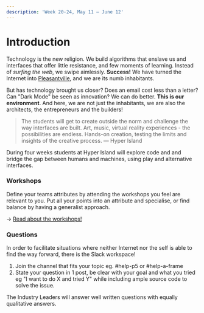 ```yaml
---
description: 'Week 20-24, May 11 — June 12'
---
```


# Introduction

Technology is the new religion. We build algorithms that enslave us and interfaces that offer little resistance, and few moments of learning. Instead of _surfing the web_, we swipe aimlessly. **Success!** We have turned the Internet into [Pleasantville](https://www.youtube.com/watch?v=v9EHRObUQqY), and we are its numb inhabitants.

But has technology brought us closer? Does an email cost less than a letter? Can "Dark Mode" be seen as innovation? We can do better. **This is our environment**. And here, we are not just the inhabitants, we are also the architects, the entrepreneurs and the builders!

> The students will get to create outside the norm and challenge the way interfaces are built. Art, music, virtual reality experiences - the possibilities are endless. Hands-on creation, testing the limits and insights of the creative process. — Hyper Island

During four weeks students at Hyper Island will explore code and and bridge the gap between humans and machines, using play and alternative interfaces.

### Workshops

Define your teams attributes by attending the workshops you feel are relevant to you. Put all your points into an attribute and specialise, or find balance by having a generalist approach.

→ [Read about the workshops!](workshops.md)

### Questions

In order to facilitate situations where neither Internet nor the self is able to find the way forward, there is the Slack workspace!

1. Join the channel that fits your topic eg. \#help-p5 or \#help-a-frame
2. State your question in 1 post, be clear with your goal and what you tried eg "I want to do X and tried Y" while including ample source code to solve the issue.

The Industry Leaders will answer well written questions with equally qualitative answers.

